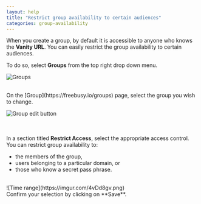 ```yaml
---
layout: help
title: "Restrict group availability to certain audiences"
categories: group-availability
---
```


When you create a group, by default it is accessible to anyone who knows the **Vanity URL**.
You can easily restrict the group availability to certain audiences.

To do so, select **Groups** from the top right drop down menu.

![Groups](https://imgur.com/nVDD9RT.png)

<br>
On the [Group](https://freebusy.io/groups) page, select the group you wish to change.
<br>

![Group edit button](https://imgur.com/PTXhlgP.png)

<br><br>
In a section titled **Restrict Access**, select the appropriate access control.
You can restrict group availability to:

- the members of the group, 
- users belonging to a particular domain, or
- those who know a secret pass phrase.

<br>
![Time range](https://imgur.com/4vDd8gv.png)

<br>
Confirm your selection by clicking on **Save**.
